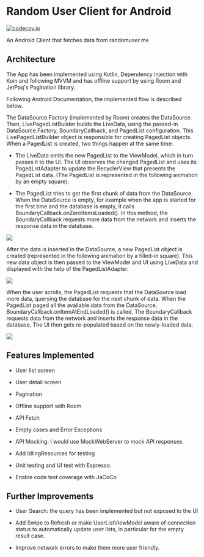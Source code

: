 # Random User Client for Android
[![codecov.io](https://codecov.io/gh/robertoallende/random-user/commit/21ba8bf472896b06b6c7b9fc280b50c82384dd2a/graphs/badge.svg?branch=develop)](
https://codecov.io/gh/robertoallende/random-user/commit/21ba8bf472896b06b6c7b9fc280b50c82384dd2a?branch=develop)

An Android Client that fetches data from randomuser.me

## Architecture

The App has been implemented using Kotlin, Dependency injection with Koin and following MVVM
and has offline support by using Room and JetPaq's Pagination library.

Following Android Documentation, the implemented flow is described below.

The DataSource.Factory (implemented by Room) creates the DataSource. Then, LivePagedListBuilder builds
the LiveData<PagedList>, using the passed-in DataSource.Factory, BoundaryCallback, and PagedList configuration.
This LivePagedListBuilder object is responsible for creating PagedList objects. When a PagedList is created,
two things happen at the same time:

- The LiveData emits the new PagedList to the ViewModel, which in turn passes it to the UI. The UI observes the changed PagedList and uses its PagedListAdapter to update the RecyclerView that presents the PagedList data. (The PagedList is represented in the following animation by an empty square).

- The PagedList tries to get the first chunk of data from the DataSource. When the DataSource is empty, for example when the app is started for the first time and the database is empty, it calls BoundaryCallback.onZeroItemsLoaded(). In this method, the BoundaryCallback requests more data from the network and inserts the response data in the database.

![](https://codelabs.developers.google.com/codelabs/android-paging/img/a4f392ad4ae49042.gif)

After the data is inserted in the DataSource, a new PagedList object is created (represented in the following animation by a filled-in square). This new data object is then passed to the ViewModel and UI using LiveData and displayed with the help of the PagedListAdapter.

![](https://codelabs.developers.google.com/codelabs/android-paging/img/e6a52e528d1c22db.gif)

When the user scrolls, the PagedList requests that the DataSource load more data, querying the database for the next chunk of data. When the PagedList paged all the available data from the DataSource, BoundaryCallback.onItemAtEndLoaded() is called. The BoundaryCallback requests data from the network and inserts the response data in the database. The UI then gets re-populated based on the newly-loaded data.

![](https://codelabs.developers.google.com/codelabs/android-paging/img/576f0df1cc74cb0a.gif)

## Features Implemented

- User list screen

- User detail screen

- Pagination

- Offline support with Room

- API Fetch

- Empty cases and Error Exceptions

- API Mocking: I would use MockWebServer to mock API responses.

- Add IdlingResources for testing

- Unit testing and UI test with Espresso.

- Enable code test coverage with JaCoCo

## Further Improvements

- User Search: the query has been implemented but not exposed to the UI

- Add Swipe to Refresh or make UserListViewModel aware of connection status to automatically update user lists, in particular for the empty result case.

- Improve network errors to make them more user friendly.

